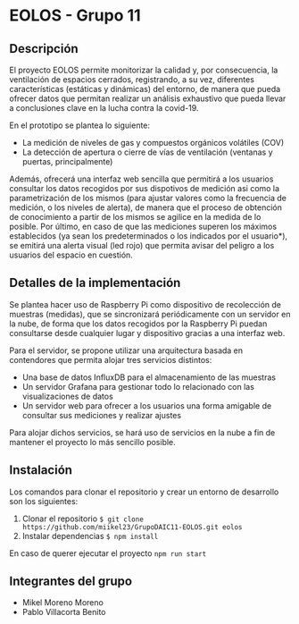 # EOLOS - Grupo 11

## Descripción
El proyecto EOLOS permite monitorizar la calidad y, por consecuencia, la ventilación de espacios cerrados, registrando, a su vez, diferentes características (estáticas y dinámicas) del entorno, de manera que pueda ofrecer datos que permitan realizar un análisis exhaustivo que pueda llevar a conclusiones clave en la lucha contra la covid-19. 

En el prototipo se plantea lo siguiente:
- La medición de niveles de gas y compuestos orgánicos volátiles (COV)
- La detección de apertura o cierre de vías de ventilación (ventanas y puertas, principalmente)

Además, ofrecerá una interfaz web sencilla que permitirá a los usuarios consultar los datos recogidos por sus dispotivos de medición asi como la parametrización de los mismos (para ajustar valores como la frecuencia de medición, o los niveles de alerta), de manera que el proceso de obtención de conocimiento a partir de los mismos se agilice en la medida de lo posible. Por último, en caso de que las mediciones superen los máximos establecidos (ya sean los predeterminados o los indicados por el usuario*), se emitirá una alerta visual (led rojo) que permita avisar del peligro a los usuarios del espacio en cuestión.

## Detalles de la implementación
Se plantea hacer uso de Raspberry Pi como dispositivo de recolección de muestras (medidas), que se sincronizará periódicamente con un servidor en la nube, de forma que los datos recogidos por la Raspberry Pi puedan consultarse desde cualquier lugar y dispositivo gracias a una interfaz web. 

Para el servidor, se propone utilizar una arquitectura basada en contendores que permita alojar tres servicios distintos:
- Una base de datos InfluxDB para el almacenamiento de las muestras
- Un servidor Grafana para gestionar todo lo relacionado con las visualizaciones de datos
- Un servidor web para ofrecer a los usuarios una forma amigable de consultar sus mediciones y realizar ajustes

Para alojar dichos servicios, se hará uso de servicios en la nube a fin de mantener el proyecto lo más sencillo posible.

## Instalación
Los comandos para clonar el repositorio y crear un entorno de desarrollo son los siguientes:
1. Clonar el repositorio `$ git clone https://github.com/miikel23/GrupoDAIC11-EOLOS.git eolos`
2. Instalar dependencias `$ npm install`

En caso de querer ejecutar el proyecto `npm run start`

## Integrantes del grupo
- Mikel Moreno Moreno
- Pablo Villacorta Benito
